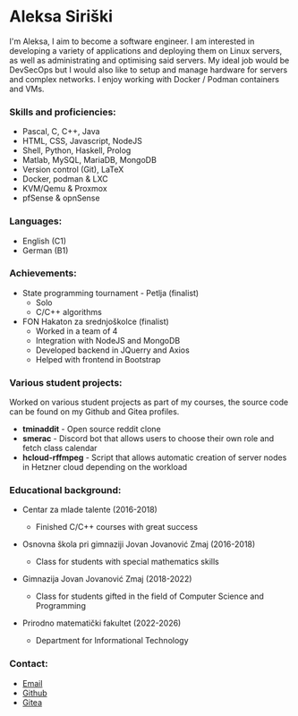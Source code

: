# Aleksa Siriški
I'm Aleksa, I aim to become a software engineer. I am
interested in developing a variety of applications and
deploying them on Linux servers, as well as
administrating and optimising said servers.
My ideal job would be DevSecOps but I would also like
to setup and manage hardware for servers and complex networks.
I enjoy working with Docker / Podman containers and VMs.

### Skills and proficiencies:
- Pascal, C, C++, Java
- HTML, CSS, Javascript, NodeJS
- Shell, Python, Haskell, Prolog
- Matlab, MySQL, MariaDB, MongoDB
- Version control (Git), LaTeX
- Docker, podman & LXC
- KVM/Qemu & Proxmox
- pfSense & opnSense

### Languages:
- English (C1)
- German (B1)

### Achievements:
- State programming tournament - Petlja (finalist)
	- Solo
	- C/C++ algorithms
- FON Hakaton za srednjoškolce (finalist)
	- Worked in a team of 4
	- Integration with NodeJS and MongoDB
	- Developed backend in JQuerry and Axios
	- Helped with frontend in Bootstrap

### Various student projects:
Worked on various student projects as part of my courses, the source code can be found on my Github and Gitea profiles.

- **tminaddit** - Open source reddit clone
- **smerac** - Discord bot that allows users to choose their own role and fetch class calendar
- **hcloud-rffmpeg** - Script that allows automatic creation of server nodes in Hetzner cloud depending on the workload

### Educational background:
- Centar za mlade talente (2016-2018)
	- Finished C/C++ courses with great success

- Osnovna škola pri gimnaziji Jovan Jovanović Zmaj (2016-2018)
	- Class for students with special mathematics skills

- Gimnazija Jovan Jovanović Zmaj (2018-2022)
	- Class for students gifted in the field of Computer Science and Programming

- Prirodno matematički fakultet (2022-2026)
	- Department for Informational Technology

### Contact:
- [Email](mailto:sir@tmina.org)
- [Github](github.com/aleksasiriski)
- [Gitea](gitea.tmina.org/aleksasiriski)
